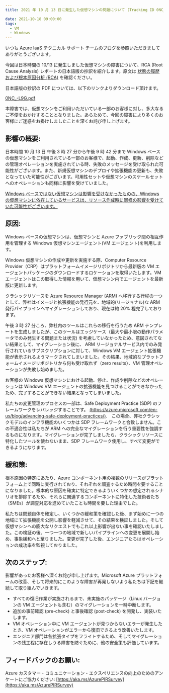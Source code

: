 ```yaml
---
title: 2021 年 10 月 13 日に発生した仮想マシンの問題について (Tracking ID 0NC_-L9G)

date: 2021-10-18 09:00:00
tags:
  - VM
  - Windows
---
```


いつも Azure IaaS テクニカル サポート チームのブログを参照いただきましてありがとうございます。

今回は日本時間の 10/13 に発生しました仮想マシンの障害について、RCA (Root Cause Analysis) レポートの日本語版の抄訳を紹介します。原文は [状態の履歴および根本原因分析 (RCA)](https://azure.microsoft.com/ja-jp/status/history/) を確認ください。

日本語版の抄訳の PDF については、以下のリンクよりダウンロード頂けます。

[0NC_-L9G.pdf](./20211013-rca-azure-vm/0NC_-L9G.pdf)

本障害では、仮想マシンをご利用いただいている一部のお客様に対し、多大なるご不便をおかけすることとなりました。あらためて、今回の障害により多くのお客様にご迷惑をお掛けしましたことを深くお詫び申し上げます。

<!-- more -->
## 影響の概要:
日本時間 10 月 13 日 午後 3 時 27 分から午後 9 時 42 分まで Windows ベースの仮想マシンをご利用されている一部のお客様で、起動、作成、更新、削除などの管理オペレーションを実施されている時、失敗のメッセージを受け取られた可能性がございます。また、新規仮想マシンのデプロイや拡張機能の更新も、失敗となっていた可能性がございます。可用性セットや仮想マシンのスケールセットへのオペレーションも同様に影響を受けていました。

<u>Windows ベースではない仮想マシンは影響を受けなかったものの、Windows の仮想マシンに依存しているサービスは、リソース作成時に同様の影響を受けていた可能性がございます。</u>

## 原因:
Windows ベースの仮想マシンは、仮想マシンと Azure ファブリック間の相互作用を管理する Windows 仮想マシンエージェント(VM エージェント)を利用します。
 
Windows 仮想マシンの作成や更新を実施する際、Computer Resource Provider（CRP）はプラットフォームイメージリポジトリから最新版の VM エージェントパッケージのダウンロードするロケーションを取得いたします。VM エージェントはこの取得した情報を用いて、仮想マシン内でエージェントを最新版に更新します。
 
クラシックリソースを Azure Resource Manager (ARM) へ移行する行程の一つとして、弊社はイメージと拡張機能の発行元を、地域的(リージョナル)な ARM 発行パイプラインへマイグレーションしており、現在は約 20% 程完了しております。

午後 3 時 27 分ころ、弊社内のツールはこれらの移行を行うため ARM テンプレートを生成しましたが、このツールはエッジケース（最大や最小限の動作パラメータでのみ発生する問題または状況) を考慮していなかったため、意図されてない結果として、マイグレーション後に、 ARM リージョナルサービス内でのみ発行されているサブスクリプションに対して、Windows VM エージェント拡張機能が表示されるようマークされてしまいました。その結果、地域的なプラットフォームイメージリポジトリから何も受け取れず（zero results）、VM 管理オペレーションが失敗し始めました。
 
お客様の Windows 仮想マシンにおける起動、停止、作成や削除などのオペレーションは Windows VM エージェントの拡張機能を見つけることができなかったため、完了することができない結果となってしまいました。 

私たちの変更管理のプロセスの一部は、Safe Deployment Practice (SDP) のフレームワークをレバレッジすることです。
[(https://azure.microsoft.com/en-us/blog/advancing-safe-deployment-practices/)](https://azure.microsoft.com/en-us/blog/advancing-safe-deployment-practices/).　この場合、弊社クラシックモデルのインフラ機能のいくつかは SDP フレームワークと合致しません。この不適合性は私たちが ARM への完全なマイグレーションを行う重要性を強調するものになります。マイグレーションが完了しましたら、クラシックリソースに特化したツールを使わないまま、SDP フレームワーク使用し、すべて変更ができるようになります。

## 緩和策:
根本原因の特定にあたり、Azure コンポーネント用の複数のリリースがプラットフォーム上で同時に実行されており、それぞれを調査するため時間を要することになりました。根本的な原因を確実に特定できるよういくつかの想定されるシナリオを排除するため、それらに関連するコンポーネントに特化した技術者たち（SMEs）が調査対応を進めていたことも時間を要した理由でした。

私たちは問題自体を確定し、いくつかの緩和策を確認した後、まず始めに一つの地域にて拡張機能を公開し影響を軽減させて、その結果を検証しました。そして仮想マシンへの膨大なリクエストでもこれ以上影響が出ない事を確認いたしました。この検証の後、一つ一つの地域で新しいパイプラインへの変更を展開し始め、事象緩和へと至りました。変更が完了した後、エンジニアたちはオペレーションの成功率を監視しておりました。

## 次のステップ:
影響があったお客様へ深くお詫び申し上げます。Microsoft Azure プラットフォームの改善、そして将来的にこのような障害が再発しないよう私たちは下記を継続して取り組んでいきます。
- すべての復旧作業が実施されるまで、未実施のパッケージ（Linux バージョンの VM エージェントも含む）のマイグレーションを一時中断します。
- 追加の事前確認 (pre-check) と事後確認 (post-check) を開発し、実装いたします。
- VM オペレーション中に VM エージェントが見つからないエラーが発生したとき、VM オペレーションがエラーから復旧できるよう改善いたします。
- エンジニア部門は各拡張タイプをフライトするため、そしてマイグレーションの残工程に存在しうる障害を防ぐために、他の安全策も評価しています。

## フィードバックのお願い:
Azure カスタマー・コミュニケーション・エクスペリエンスの向上のためのアンケートにご協力ください: [https://aka.ms/AzurePIRSurvey](https://aka.ms/AzurePIRSurvey)
